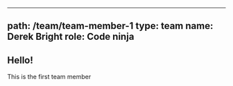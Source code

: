 ---
path: /team/team-member-1
type: team
name: Derek Bright
role: Code ninja
----------------

## Hello!
This is the first team member